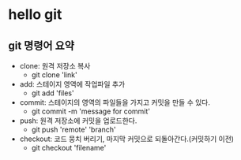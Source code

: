 # hello git

## git 명령어 요약

- clone: 원격 저장소 복사
    - git clone 'link'
- add: 스테이지 영역에 작업파일 추가
    - git add 'files'
- commit: 스테이지의 영역의 파일들을 가지고 커밋을 만들 수 있다.
    - git commit -m 'message for commit'
- push: 원격 저장소에 커밋을 업로드한다.
    - git push 'remote' 'branch'
- checkout: 코드 뭉치 버리기, 마지막 커밋으로 되돌아간다.(커밋하기 이전)
    - git checkout 'filename'